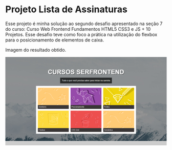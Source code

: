 # Projeto Lista de Assinaturas

Esse projeto é minha solução ao segundo desafio apresentado na seção 7 do curso: Curso Web Frontend Fundamentos HTML5 CSS3 e JS + 10 Projetos. Esse desafio teve como foco a prática na utilização do flexbox para o posicionamento de elementos de caixa.

Imagem do resultado obtido.

![Foto do projeto](fullpage-image.png)

